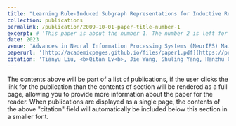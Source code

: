 ```yaml
---
title: "Learning Rule-Induced Subgraph Representations for Inductive Relation Prediction"
collection: publications
permalink: /publication/2009-10-01-paper-title-number-1
excerpt: # 'This paper is about the number 1. The number 2 is left for future work.'
date: 2023
venue: 'Advances in Neural Information Processing Systems (NeurIPS) Main Conference Track'
paperurl: '[http://academicpages.github.io/files/paper1.pdf](https://proceedings.neurips.cc/paper_files/paper/2023/hash/0b06c8673ebb453e5e468f7743d8f54e-Abstract-Conference.html)'
citation: 'Tianyu Liu, <b>Qitan Lv<b>, Jie Wang, Shuling Yang, Hanzhu Chen'
---
```


The contents above will be part of a list of publications, if the user clicks the link for the publication than the contents of section will be rendered as a full page, allowing you to provide more information about the paper for the reader. When publications are displayed as a single page, the contents of the above "citation" field will automatically be included below this section in a smaller font.
